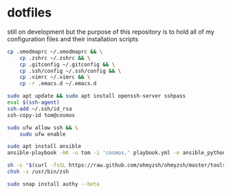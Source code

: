 # dotfiles
still on development but the purpose of this repository is to hold all of my configuration files and their installation scripts

```bash
cp .xmodmaprc ~/.xmodmaprc && \
    cp .zshrc ~/.zshrc && \
    cp .gitconfig ~/.gitconfig && \
    cp .ssh/config ~/.ssh/config && \
    cp .vimrc ~/.vimrc && \
    cp -r .emacs.d ~/.emacs.d

sudo apt update && sudo apt install openssh-server sshpass
eval $(ssh-agent)
ssh-add ~/.ssh/id_rsa
ssh-copy-id tom@cosmos

sudo ufw allow ssh && \
    sudo ufw enable

sudo apt install ansible
ansible-playbook -kK -u tom -i 'cosmos,' playbook.yml -e ansible_python_interpreter=/usr/bin/python3 # will prompt password both user and root

sh -c "$(curl -fsSL https://raw.github.com/ohmyzsh/ohmyzsh/master/tools/install.sh)"
chsh -s /usr/bin/zsh

sudo snap install authy --beta
```
